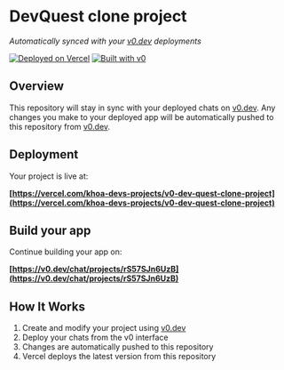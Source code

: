# DevQuest clone project

*Automatically synced with your [v0.dev](https://v0.dev) deployments*

[![Deployed on Vercel](https://img.shields.io/badge/Deployed%20on-Vercel-black?style=for-the-badge&logo=vercel)](https://vercel.com/khoa-devs-projects/v0-dev-quest-clone-project)
[![Built with v0](https://img.shields.io/badge/Built%20with-v0.dev-black?style=for-the-badge)](https://v0.dev/chat/projects/rS57SJn6UzB)

## Overview

This repository will stay in sync with your deployed chats on [v0.dev](https://v0.dev).
Any changes you make to your deployed app will be automatically pushed to this repository from [v0.dev](https://v0.dev).

## Deployment

Your project is live at:

**[https://vercel.com/khoa-devs-projects/v0-dev-quest-clone-project](https://vercel.com/khoa-devs-projects/v0-dev-quest-clone-project)**

## Build your app

Continue building your app on:

**[https://v0.dev/chat/projects/rS57SJn6UzB](https://v0.dev/chat/projects/rS57SJn6UzB)**

## How It Works

1. Create and modify your project using [v0.dev](https://v0.dev)
2. Deploy your chats from the v0 interface
3. Changes are automatically pushed to this repository
4. Vercel deploys the latest version from this repository